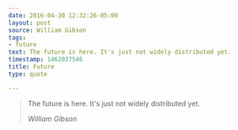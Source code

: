 ```yaml
---
date: 2016-04-30 12:32:26-05:00
layout: post
source: William Gibson
tags:
- future
text: The future is here. It's just not widely distributed yet.
timestamp: 1462037546
title: Future
type: quote

---
```

> The future is here. It's just not widely distributed yet.
> 
> <cite>William Gibson</cite>